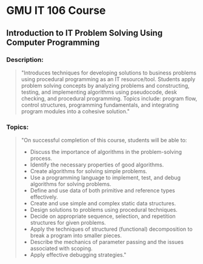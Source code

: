 # GMU IT 106 Course
## Introduction to IT Problem Solving Using Computer Programming

### Description:
> "Introduces techniques for developing solutions to business problems using procedural programming as an IT resource/tool. Students apply problem solving concepts by analyzing problems and constructing, testing, and implementing algorithms using pseudocode, desk checking, and procedural programming. Topics include: program flow, control structures, programming fundamentals, and integrating program modules into a cohesive solution."

### Topics:
> "On successful completion of this course, students will be able to:
> * Discuss the importance of algorithms in the problem-solving process.
> * Identify the necessary properties of good algorithms.
> * Create algorithms for solving simple problems.
> * Use a programming language to implement, test, and debug algorithms for solving problems.
> * Define and use data of both primitive and reference types effectively.
> * Create and use simple and complex static data structures.
> * Design solutions to problems using procedural techniques.
> * Decide on appropriate sequence, selection, and repetition structures for given problems.
> * Apply the techniques of structured (functional) decomposition to break a program into smaller pieces.
> * Describe the mechanics of parameter passing and the issues associated with scoping.
> * Apply effective debugging strategies."
